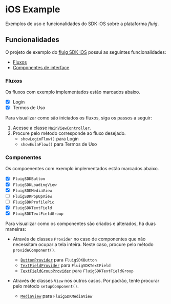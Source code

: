 # iOS Example

Exemplos de uso e funcionalidades do SDK iOS sobre a plataforma _fluig_.

## Funcionalidades

O projeto de exemplo do [fluig SDK iOS](https://github.com/fluig/fluigsdkios) possui as seguintes funcionalidades:
* [Fluxos](#fluxos)
* [Componentes de interface](#componentes)

### Fluxos

Os fluxos com exemplo implementados estão marcados abaixo.

- [x] Login
- [x] Termos de Uso

Para visualizar como são iniciados os fluxos, siga os passos a seguir:
1. Acesse a classe [`MainViewController`](../Example/Example/Controllers/Main/MainViewController.swift).
2. Procure pelo método corresponde ao fluxo desejado.
    * `showLoginFlow()` para Login
    * `showEulaFlow()` para Termos de Uso

### Componentes

Os compoenentes com exemplo implementados estão marcados abaixo.

- [x] `FluigSDKButton`
- [x] `FluigSDKLoadingView`
- [x] `FluigSDKMediaView`
- [ ] `FluigSDKPopUpView`
- [ ] `FluigSDKProfilePic`
- [x] `FluigSDKTextField`
- [x] `FluigSDKTextFieldGroup`

Para visualizar como os componentes são criados e alterados, há duas maneiras:
* Através de classes `Provider` no caso de componentes que não necessitam ocupar a tela inteira. Neste caso, procure pelo método `provideComponent()`.
    * [`ButtonProvider`](../Example/Example/Controllers/Component/Providers/ButtonProvider.swift) para `FluigSDKButton`
    * [`TextFieldProvider`](../Example/Example/Controllers/Component/Providers/TextFieldProvider.swift) para `FluigSDKTextField`
    * [`TextFieldGroupProvider`](../Example/Example/Controllers/Component/Providers/TextFieldGroupProvider.swift) para `FluigSDKTextFieldGroup`

* Através de classes `View` nos outros casos. Por padrão, tente procurar pelo método `setupComponent()`.
    * [`MediaView`](../Example/Example/Controllers/Component/Views/MediaView.swift) para `FluigSDKMediaView`
